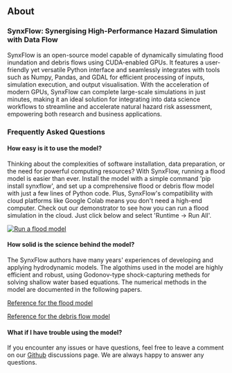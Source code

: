## About

### SynxFlow: Synergising High-Performance Hazard Simulation with Data Flow

SynxFlow is an open-source model capable of dynamically simulating flood inundation and debris flows using CUDA-enabled GPUs. It features a user-friendly yet versatile Python interface and seamlessly integrates with tools such as Numpy, Pandas, and GDAL for efficient processing of inputs, simulation execution, and output visualisation. With the acceleration of modern GPUs, SynxFlow can complete large-scale simulations in just minutes, making it an ideal solution for integrating into data science workflows to streamline and accelerate natural hazard risk assessment, empowering both research and business applications.

### Frequently Asked Questions

#### How easy is it to use the model?

Thinking about the complexities of software installation, data preparation, or the need for powerful computing resources? With SynxFlow, running a flood model is easier than ever. Install the model with a simple command 'pip install synxflow', and set up a comprehensive flood or debris flow model with just a few lines of Python code. Plus, SynxFlow's compatibility with cloud platforms like Google Colab means you don't need a high-end computer. Check out our demonstrator to see how you can run a flood simulation in the cloud. Just click below and select 'Runtime -> Run All'.

[![Run a flood model](https://colab.research.google.com/assets/colab-badge.svg)](https://colab.research.google.com/drive/1ujrdzuEeFOZ1L_iETmu4G97HiZQpOb2o?usp=sharing#scrollTo=ZLFGmuK26M0v)


#### How solid is the science behind the model?

The SynxFlow authors have many years' experiences of developing and applying hydrodynamic models. The algothims used in the model are highly efficient and robust, using Godonov-type shock-capturing metheds for solving shallow water based equations. The numerical methods in the model are documented in the following papers.

[Reference for the flood model](https://agupubs.onlinelibrary.wiley.com/doi/full/10.1002/2016WR020055)

[Reference for the debris flow model](https://www.sciencedirect.com/science/article/pii/S0013795223003289)

#### What if I have trouble using the model?

If you encounter any issues or have questions, feel free to leave a comment on our [Github](https://github.com/SynxFlow/SynxFlow/discussions) discussions page. We are always happy to answer any questions.


